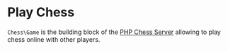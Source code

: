 # Play Chess

`Chess\Game` is the building block of the [PHP Chess Server](https://github.com/chesslablab/chess-server) allowing to play chess online with other players.

